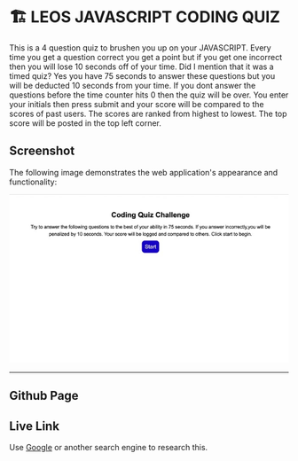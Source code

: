 # 🏗️ LEOS JAVASCRIPT CODING QUIZ

This is a 4 question quiz to brushen you up on your JAVASCRIPT. Every time you get a question correct
you get a point but if you get one incorrect then you will lose 10 seconds off of your time.
Did I mention that it was a timed quiz? Yes you have 75 seconds to answer these questions but you will be deducted 10 seconds from your time.
If you dont answer the questions before the time counter hits 0 then the quiz will be over.
You enter your initials then press submit and your score will be compared to the scores of past users.
The scores are ranked from highest to lowest. The top score will be posted in the top left corner.

  
## Screenshot

The following image demonstrates the web application's appearance and functionality:

![Heres the opening screen.](./Screen%20Shot%202022-08-01%20at%205.08.30%20PM%20Medium.jpeg) 

---

## Github Page



## Live Link


Use [Google](https://www.google.com) or another search engine to research this.

